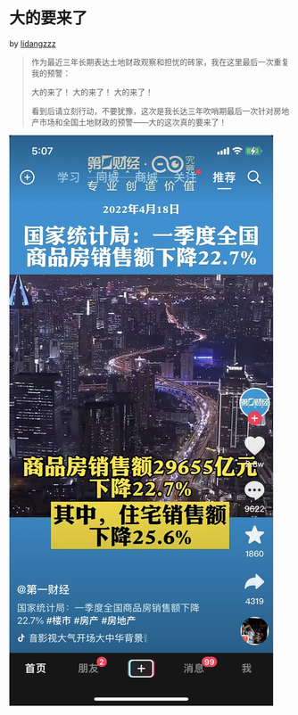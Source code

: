 # 大的要来了

by [lidangzzz](https://twitter.com/lidangzzz/status/1516177319710400521?s=20&t=AEmnp-VuihbGvbLoDieoNA)

> 作为最近三年长期表达土地财政观察和担忧的砖家，我在这里最后一次重复我的预警：
>
> 大的来了！
> 大的来了！
> 大的来了！
>
> 看到后请立刻行动，不要犹豫，这次是我长达三年吹哨期最后一次针对房地产市场和全国土地财政的预警——大的这次真的要来了！

![大的要来了](大的要来了.jpg)
